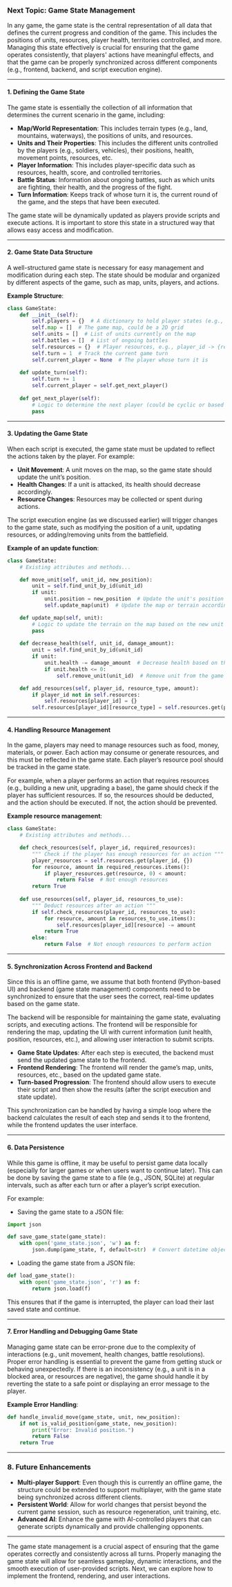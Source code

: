### **Next Topic: Game State Management**

In any game, the game state is the central representation of all data that defines the current progress and condition of the game. This includes the positions of units, resources, player health, territories controlled, and more. Managing this state effectively is crucial for ensuring that the game operates consistently, that players' actions have meaningful effects, and that the game can be properly synchronized across different components (e.g., frontend, backend, and script execution engine).

---

#### **1. Defining the Game State**

The game state is essentially the collection of all information that determines the current scenario in the game, including:
- **Map/World Representation**: This includes terrain types (e.g., land, mountains, waterways), the positions of units, and resources.
- **Units and Their Properties**: This includes the different units controlled by the players (e.g., soldiers, vehicles), their positions, health, movement points, resources, etc.
- **Player Information**: This includes player-specific data such as resources, health, score, and controlled territories.
- **Battle Status**: Information about ongoing battles, such as which units are fighting, their health, and the progress of the fight.
- **Turn Information**: Keeps track of whose turn it is, the current round of the game, and the steps that have been executed.

The game state will be dynamically updated as players provide scripts and execute actions. It is important to store this state in a structured way that allows easy access and modification.

---

#### **2. Game State Data Structure**

A well-structured game state is necessary for easy management and modification during each step. The state should be modular and organized by different aspects of the game, such as map, units, players, and actions.

**Example Structure**:

```python
class GameState:
    def __init__(self):
        self.players = {}  # A dictionary to hold player states (e.g., player_id -> player data)
        self.map = []  # The game map, could be a 2D grid
        self.units = []  # List of units currently on the map
        self.battles = []  # List of ongoing battles
        self.resources = {}  # Player resources, e.g., player_id -> {resource_type: amount}
        self.turn = 1  # Track the current game turn
        self.current_player = None  # The player whose turn it is
    
    def update_turn(self):
        self.turn += 1
        self.current_player = self.get_next_player()
    
    def get_next_player(self):
        # Logic to determine the next player (could be cyclic or based on a specific order)
        pass
```

---

#### **3. Updating the Game State**

When each script is executed, the game state must be updated to reflect the actions taken by the player. For example:
- **Unit Movement**: A unit moves on the map, so the game state should update the unit’s position.
- **Health Changes**: If a unit is attacked, its health should decrease accordingly.
- **Resource Changes**: Resources may be collected or spent during actions.

The script execution engine (as we discussed earlier) will trigger changes to the game state, such as modifying the position of a unit, updating resources, or adding/removing units from the battlefield.

**Example of an update function**:
```python
class GameState:
    # Existing attributes and methods...

    def move_unit(self, unit_id, new_position):
        unit = self.find_unit_by_id(unit_id)
        if unit:
            unit.position = new_position  # Update the unit's position
            self.update_map(unit)  # Update the map or terrain accordingly

    def update_map(self, unit):
        # Logic to update the terrain on the map based on the new unit position
        pass
    
    def decrease_health(self, unit_id, damage_amount):
        unit = self.find_unit_by_id(unit_id)
        if unit:
            unit.health -= damage_amount  # Decrease health based on the damage
            if unit.health <= 0:
                self.remove_unit(unit_id)  # Remove unit from the game if it dies

    def add_resources(self, player_id, resource_type, amount):
        if player_id not in self.resources:
            self.resources[player_id] = {}
        self.resources[player_id][resource_type] = self.resources.get(player_id, {}).get(resource_type, 0) + amount
```

---

#### **4. Handling Resource Management**

In the game, players may need to manage resources such as food, money, materials, or power. Each action may consume or generate resources, and this must be reflected in the game state. Each player’s resource pool should be tracked in the game state.

For example, when a player performs an action that requires resources (e.g., building a new unit, upgrading a base), the game should check if the player has sufficient resources. If so, the resources should be deducted, and the action should be executed. If not, the action should be prevented.

**Example resource management**:
```python
class GameState:
    # Existing attributes and methods...

    def check_resources(self, player_id, required_resources):
        """ Check if the player has enough resources for an action """
        player_resources = self.resources.get(player_id, {})
        for resource, amount in required_resources.items():
            if player_resources.get(resource, 0) < amount:
                return False  # Not enough resources
        return True
    
    def use_resources(self, player_id, resources_to_use):
        """ Deduct resources after an action """
        if self.check_resources(player_id, resources_to_use):
            for resource, amount in resources_to_use.items():
                self.resources[player_id][resource] -= amount
            return True
        else:
            return False  # Not enough resources to perform action
```

---

#### **5. Synchronization Across Frontend and Backend**

Since this is an offline game, we assume that both frontend (Python-based UI) and backend (game state management) components need to be synchronized to ensure that the user sees the correct, real-time updates based on the game state. 

The backend will be responsible for maintaining the game state, evaluating scripts, and executing actions. The frontend will be responsible for rendering the map, updating the UI with current information (unit health, position, resources, etc.), and allowing user interaction to submit scripts.

- **Game State Updates**: After each step is executed, the backend must send the updated game state to the frontend.
- **Frontend Rendering**: The frontend will render the game’s map, units, resources, etc., based on the updated game state.
- **Turn-based Progression**: The frontend should allow users to execute their script and then show the results (after the script execution and state update).

This synchronization can be handled by having a simple loop where the backend calculates the result of each step and sends it to the frontend, while the frontend updates the user interface.

---

#### **6. Data Persistence**

While this game is offline, it may be useful to persist game data locally (especially for larger games or when users want to continue later). This can be done by saving the game state to a file (e.g., JSON, SQLite) at regular intervals, such as after each turn or after a player’s script execution.

For example:
- Saving the game state to a JSON file:
```python
import json

def save_game_state(game_state):
    with open('game_state.json', 'w') as f:
        json.dump(game_state, f, default=str)  # Convert datetime objects to strings
```

- Loading the game state from a JSON file:
```python
def load_game_state():
    with open('game_state.json', 'r') as f:
        return json.load(f)
```

This ensures that if the game is interrupted, the player can load their last saved state and continue.

---

#### **7. Error Handling and Debugging Game State**

Managing game state can be error-prone due to the complexity of interactions (e.g., unit movement, health changes, battle resolutions). Proper error handling is essential to prevent the game from getting stuck or behaving unexpectedly. If there is an inconsistency (e.g., a unit is in a blocked area, or resources are negative), the game should handle it by reverting the state to a safe point or displaying an error message to the player.

**Example Error Handling**:
```python
def handle_invalid_move(game_state, unit, new_position):
    if not is_valid_position(game_state, new_position):
        print("Error: Invalid position.")
        return False
    return True
```

---

### **8. Future Enhancements**

- **Multi-player Support**: Even though this is currently an offline game, the structure could be extended to support multiplayer, with the game state being synchronized across different clients.
- **Persistent World**: Allow for world changes that persist beyond the current game session, such as resource regeneration, unit training, etc.
- **Advanced AI**: Enhance the game with AI-controlled players that can generate scripts dynamically and provide challenging opponents.

---

The game state management is a crucial aspect of ensuring that the game operates correctly and consistently across all turns. Properly managing the game state will allow for seamless gameplay, dynamic interactions, and the smooth execution of user-provided scripts. Next, we can explore how to implement the frontend, rendering, and user interactions.